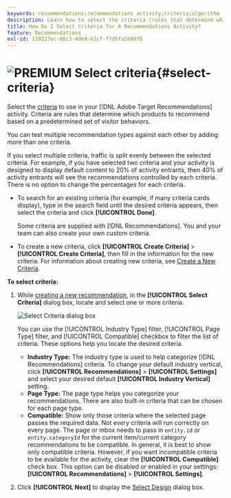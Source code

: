 ```yaml
---
keywords: recommendations;recommendations activity;criteria;algorithm
description: Learn how to select the criteria (rules that determine which products or content to recommend) to use in your Adobe Target Recommendations activity.
title: How Do I Select Criteria for A Recommendations Activity?
feature: Recommendations
exl-id: 119227ec-88c3-4de9-b2cf-f7d5fa2e98f6
---
```

# ![PREMIUM](/help/assets/premium.png) Select criteria{#select-criteria}

Select the [criteria](/help/c-recommendations/c-algorithms/algorithms.md) to use in your [!DNL Adobe Target Recommendations] activity. Criteria are rules that determine which products to recommend based on a predetermined set of visitor behaviors.

You can test multiple recommendation types against each other by adding more than one criteria.

If you select multiple criteria, traffic is split evenly between the selected criteria. For example, if you have selected two criteria and your activity is designed to display default content to 20% of activity entrants, then 40% of activity entrants will see the recommendations controlled by each criteria. There is no option to change the percentages for each criteria.

* To search for an existing criteria (for example, if many criteria cards display), type in the search field until the desired criteria appears, then select the criteria and click **[!UICONTROL Done]**.

  Some criteria are supplied with [!DNL Recommendations]. You and your team can also create your own custom criteria. 

* To create a new criteria, click **[!UICONTROL Create Criteria]** > **[!UICONTROL Create Criteria]**, then fill in the information for the new criteria. For information about creating new criteria, see [Create a New Criteria](/help/c-recommendations/c-algorithms/create-new-algorithm.md#task_8A9CB465F28D44899F69F38AD27352FE).

**To select criteria:**

1. While [creating a new recommendation](/help/c-recommendations/t-create-recs-activity/create-recs-activity.md#task_6874328773C64C44A73F0A130AD3F96F), in the **[!UICONTROL Select Criteria]** dialog box, locate and select one or more criteria.

   ![Select Criteria dialog box](/help/c-recommendations/t-create-recs-activity/assets/filters.png)

   You can use the [!UICONTROL Industry Type] filter, [!UICONTROL Page Type] filter, and [!UICONTROL Compatible] checkbox to filter the list of criteria. These options help you locate the desired criteria.

   * **Industry Type:** The industry type is used to help categorize [!DNL Recommendations] criteria. To change your default industry vertical, click **[!UICONTROL Recommendations]** > **[!UICONTROL Settings]** and select your desired default **[!UICONTROL Industry Vertical]** setting. 
   * **Page Type:** The page type helps you categorize your recommendations. There are also built-in criteria that can be chosen for each page type. 
   * **Compatible:** Show only those criteria where the selected page passes the required data. Not every criteria will run correctly on every page. The page or mbox needs to pass in `entity.id` or `entity.categoryId` for the current item/current category recommendations to be compatible. In general, it is best to show only compatible criteria. However, if you want incompatible criteria to be available for the activity, clear the **[!UICONTROL Compatible]** check box. This option can be disabled or enabled in your settings: **[!UICONTROL Recommendations]** > **[!UICONTROL Settings]**.

1. Click **[!UICONTROL Next]** to display the [Select Design](/help/c-recommendations/c-design-overview/design-overview.md) dialog box.
